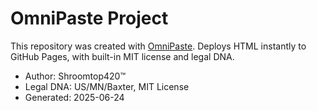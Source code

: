 # OmniPaste Project

This repository was created with [OmniPaste](https://shroomtop.github.io/OmniPaste/).
Deploys HTML instantly to GitHub Pages, with built-in MIT license and legal DNA.
- Author: Shroomtop420™
- Legal DNA: US/MN/Baxter, MIT License
- Generated: 2025-06-24
